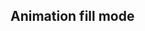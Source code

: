 ## Animation fill mode

<!-- <values.animationFillMode> -->
<!-- </values.animationFillMode> -->

<!-- <variants.animationFillMode> -->
<!-- </variants.animationFillMode> -->